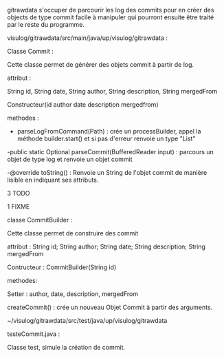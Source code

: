 gitrawdata s'occuper de parcourir les log des commits pour en créer des objects de type commit facile à manipuler qui pourront ensuite être traité par le reste du programme.

visulog/gitrawdata/src/main/java/up/visulog/gitrawdata :

Classe Commit :

Cette classe permet de générer des objets commit à partir de log.

attribut :

String id, String date, String author, String description, String mergedFrom

Constructeur(id author date description mergedfrom)

methodes :

- parseLogFromCommand(Path) :
crée un processBuilder, appel la méthode builder.start() et si pas d'erreur renvoie un type "List<Commit>"

-public static Optional<Commit> parseCommit(BufferedReader input) :
parcours un objet de type log et renvoie un objet commit

-@override toString() :
Renvoie un String de l'objet commit de manière lisible en indiquant ses attributs.


3 TODO

1 FIXME

classe CommitBuilder :

Cette classe permet de construire des commit

attribut : String id; String author; String date; String description; String mergedFrom

Contructeur : CommitBuilder(String id)

methodes: 

Setter : author, date, description, mergedFrom

createCommit() : crée un nouveau Objet Commit à partir des arguments.

~/visulog/gitrawdata/src/test/java/up/visulog/gitrawdata

testeCommit.java :

Classe test, simule la création de commit.
